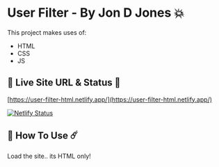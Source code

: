 # User Filter - By Jon D Jones 💥

This project makes uses of:

- HTML
- CSS
- JS

## 👻 Live Site URL & Status 👺

[https://user-filter-html.netlify.app/](https://user-filter-html.netlify.app/)

[![Netlify Status](https://api.netlify.com/api/v1/badges/4f7f999b-51d8-49b9-98c3-5f710891b42a/deploy-status)](https://app.netlify.com/sites/user-filter-html/deploys)

## 👾 How To Use ☄️

Load the site.. its HTML only!
